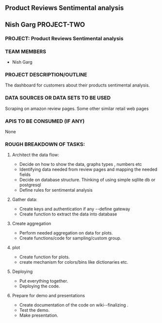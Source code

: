 ## Product Reviews Sentimental analysis

## Nish Garg PROJECT-TWO

### PROJECT: Product Reviews Sentimental analysis

### TEAM MEMBERS


* Nish Garg


### PROJECT DESCRIPTION/OUTLINE
The dashboard for customers about their products sentimental analysis.

### DATA SOURCES OR DATA SETS TO BE USED
Scraping on amazon review pages. 
Some other similar retail web pages 

### APIS TO BE CONSUMED (IF ANY)
None

### ROUGH BREAKDOWN OF TASKS:
1. Architect the data flow:
	* Decide on how to show the data, graphs types , numbers etc
 	* Identifying data needed from review pages and mapping the needed fields
  	* Decide on database structure. Thinking of using simple sqllite db or postgresql
	* Define rules for sentimental analysis


2. Gather data: 
	  * Create keys and authentication if any --define gateway
	  * Create function to extract the data into database

4. Create aggregation
	  * Perform needed aggregation on data for plots.
	  * Create functions/code for sampling/custom group.
   
5. plot
	  * Create function for plots.
	  * create mechanism for colors/bins like dictionaries etc.
	
6. Deploying 
	  * Put everything together.
	  * Deploying the code.

7. Prepare for demo and presentations
	  * Create documentation of the code on wiki--finalizing .
	  * Test the demo.
	  * Make presentation. 
	
	
